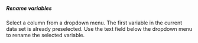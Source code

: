 <h5>Rename variables</h5>
Select a column from a dropdown menu. The first variable in the current data set
is already preselected. Use the text field below the dropdown menu to rename the
selected variable.
